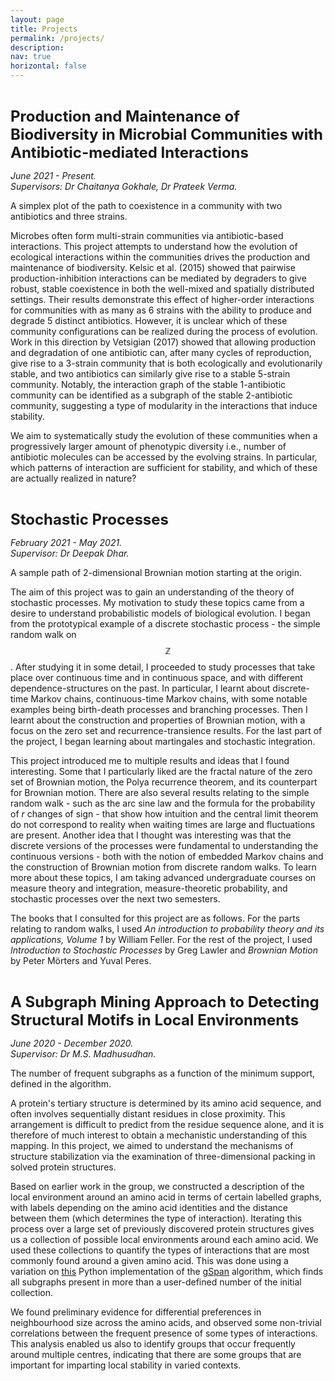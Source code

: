 ```yaml
---
layout: page
title: Projects
permalink: /projects/
description: 
nav: true
horizontal: false
---
```


<b> <font size="5">  
Production and Maintenance of Biodiversity in Microbial Communities with Antibiotic-mediated Interactions    
</font>  </b> 

<i> June 2021 - Present. <br>
Supervisors: Dr Chaitanya Gokhale, Dr Prateek Verma. </i>

<div class="row">
    <div class="col-sm mt-3 mt-md-0">
        <img class="img-fluid rounded z-depth-1" src="https://gauravathreya.github.io/assets/img/PD_SP_DS.jpg" alt="" title="example image" />
    </div>
</div>
<div class="caption">
    A simplex plot of the path to coexistence in a community with two antibiotics and three strains.
</div>

Microbes often form multi-strain communities via antibiotic-based interactions. This project attempts to understand how the evolution of ecological interactions within the communities drives the production and maintenance of biodiversity. Kelsic et al. (2015) showed that pairwise production-inhibition interactions can be mediated by degraders to give robust, stable coexistence in both the well-mixed and spatially distributed settings. Their results demonstrate this effect of higher-order interactions for communities with as many as 6 strains with the ability to produce and degrade 5 distinct antibiotics. However, it is unclear which of these community configurations can be realized during the process of evolution. Work in this direction by Vetsigian (2017) showed that allowing production and degradation of one antibiotic can, after many cycles of reproduction, give rise to a 3-strain community that is both ecologically and evolutionarily stable, and two antibiotics can similarly give rise to a stable 5-strain community. Notably, the interaction graph of the stable 1-antibiotic community can be identified as a subgraph of the stable 2-antibiotic community, suggesting a type of modularity in the interactions that induce stability.  

We aim to systematically study the evolution of these communities when a progressively larger amount of phenotypic diversity i.e., number of antibiotic molecules can be accessed by the evolving strains. In particular, which patterns of interaction are sufficient for stability, and which of these are actually realized in nature? 

<b> <font size="5">  
Stochastic Processes
</font>  </b> 

<i> February 2021 - May 2021. <br>
Supervisor: Dr Deepak Dhar. </i>

<div class="row">
    <div class="col-sm mt-3 mt-md-0">
        <img class="img-fluid rounded z-depth-1" src="https://gauravathreya.github.io/assets/img/2d_bm.png" alt="" title="example image" />
    </div>                                              
</div>
<div class="caption">
    A sample path of 2-dimensional Brownian motion starting at the origin.
</div>


The aim of this project was to gain an understanding of the theory of stochastic processes. My motivation to study these topics came from a desire to understand probabilistic models of biological evolution. I began from the prototypical example of a discrete stochastic process - the simple random walk on $$\mathbb{Z}$$. After studying it in some detail, I proceeded to study processes that take place over continuous time and in continuous space, and with different dependence-structures on the past. In particular, I learnt about discrete-time Markov chains, continuous-time Markov chains, with some notable examples being birth-death processes and branching processes. Then I learnt about the construction and properties of Brownian motion, with a focus on the zero set and recurrence-transience results. For the last part of the project, I began learning about martingales and stochastic integration. 

This project introduced me to multiple results and ideas that I found interesting. Some that I particularly liked are the fractal nature of the zero set of Brownian motion, the Polya recurrence theorem, and its counterpart for Brownian motion. There are also several results relating to the simple random walk - such as the arc sine law and the formula for the probability of $r$ changes of sign - that show how intuition and the central limit theorem do not correspond to reality when waiting times are large and fluctuations are present. Another idea that I thought was interesting was that the discrete versions of the processes were fundamental to understanding the continuous versions - both with the notion of embedded Markov chains and the construction of Brownian motion from discrete random walks. To learn more about these topics, I am taking advanced undergraduate courses on measure theory and integration, measure-theoretic probability, and stochastic processes over the next two semesters.  

The books that I consulted for this project are as follows. For the parts relating to random walks, I used <i> An introduction to probability theory and its applications, Volume 1 </i> by William Feller. For the rest of the project, I used <i> Introduction to Stochastic Processes </i> by Greg Lawler and <i> Brownian Motion </i> by Peter M&ouml;rters and Yuval Peres. 

<b> <font size="5">  
A Subgraph Mining Approach to Detecting Structural Motifs in Local Environments
</font>  </b>

<i> June 2020 - December 2020. <br>
Supervisor: Dr M.S. Madhusudhan. </i>

<div class="row">
    <div class="col-sm mt-3 mt-md-0">
        <img class="img-fluid rounded z-depth-1" src="https://gauravathreya.github.io/assets/img/subgraph_diversity_with_support.png" alt="" title="example image" />
    </div>
</div>
<div class="caption">
   The number of frequent subgraphs as a function of the minimum support, defined in the algorithm. 
</div>

A protein's tertiary structure is determined by its amino acid sequence, and often involves sequentially distant residues in close proximity. This arrangement is difficult to predict from the residue sequence alone, and it is therefore of much interest to obtain a mechanistic understanding of this mapping. In this project, we aimed to understand the mechanisms of structure stabilization via the examination of three-dimensional packing in solved protein structures.  

Based on earlier work in the group, we constructed a description of the local environment around an amino acid in terms of certain labelled graphs, with labels depending on the amino acid identities and the distance between them (which determines the type of interaction). Iterating this process over a large set of previously discovered protein structures gives us a collection of possible local environments around each amino acid. We used these collections to quantify the types of interactions that are most commonly found around a given amino acid. This was done using a variation on [this](https://github.com/betterenvi/gSpan) Python implementation of the [gSpan](https://sites.cs.ucsb.edu/~xyan/software/gSpan.htm) algorithm, which finds all subgraphs present in more than a user-defined number of the initial collection. 

We found preliminary evidence for differential preferences in neighbourhood size across the amino acids, and observed some non-trivial correlations between the frequent presence of some types of interactions. This analysis enabled us also to identify groups that occur frequently around multiple centres, indicating that there are some groups that are important for imparting local stability in varied contexts.
